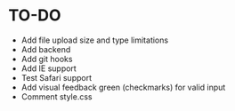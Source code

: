 # TO-DO

-  Add file upload size and type limitations
-  Add backend
-  Add git hooks
-  Add IE support
-  Test Safari support
-  Add visual feedback green (checkmarks) for valid input
-  Comment style.css
